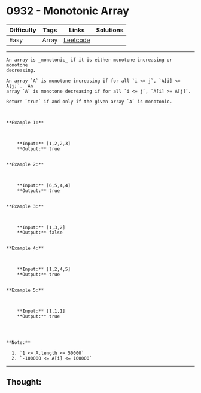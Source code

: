 # 0932 - Monotonic Array

Difficulty  | Tags | Links | Solutions
----------- | ---- | ----- | -----
Easy | Array | [Leetcode](https://leetcode.com/problems/monotonic-array/description/) |


-----------

```
An array is _monotonic_ if it is either monotone increasing or monotone
decreasing.

An array `A` is monotone increasing if for all `i <= j`, `A[i] <= A[j]`.  An
array `A` is monotone decreasing if for all `i <= j`, `A[i] >= A[j]`.

Return `true` if and only if the given array `A` is monotonic.



**Example 1:**

    
    
    **Input:** [1,2,2,3]
    **Output:** true
    

**Example 2:**

    
    
    **Input:** [6,5,4,4]
    **Output:** true
    

**Example 3:**

    
    
    **Input:** [1,3,2]
    **Output:** false
    

**Example 4:**

    
    
    **Input:** [1,2,4,5]
    **Output:** true
    

**Example 5:**

    
    
    **Input:** [1,1,1]
    **Output:** true
    



**Note:**

  1. `1 <= A.length <= 50000`
  2. `-100000 <= A[i] <= 100000`
```

-----------

## Thought:
